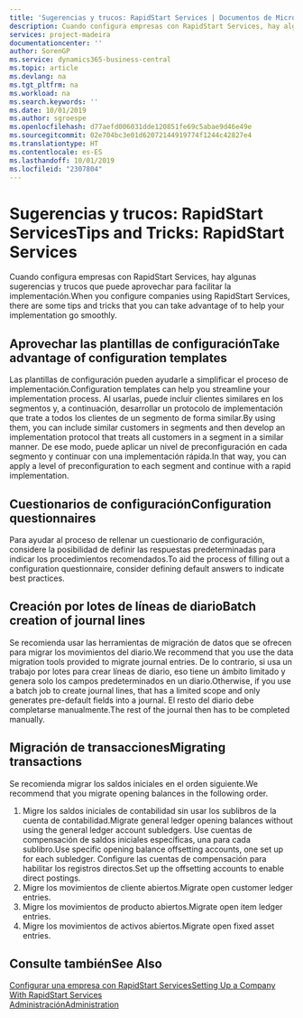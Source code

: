 ```yaml
---
title: 'Sugerencias y trucos: RapidStart Services | Documentos de Microsoft'
description: Cuando configura empresas con RapidStart Services, hay algunas sugerencias y trucos que puede aprovechar para facilitar la implementación.
services: project-madeira
documentationcenter: ''
author: SorenGP
ms.service: dynamics365-business-central
ms.topic: article
ms.devlang: na
ms.tgt_pltfrm: na
ms.workload: na
ms.search.keywords: ''
ms.date: 10/01/2019
ms.author: sgroespe
ms.openlocfilehash: d77aefd006031dde120851fe69c5abae9d46e49e
ms.sourcegitcommit: 02e704bc3e01d62072144919774f1244c42827e4
ms.translationtype: HT
ms.contentlocale: es-ES
ms.lasthandoff: 10/01/2019
ms.locfileid: "2307804"
---
```

# <a name="tips-and-tricks-rapidstart-services"></a><span data-ttu-id="9bde3-103">Sugerencias y trucos: RapidStart Services</span><span class="sxs-lookup"><span data-stu-id="9bde3-103">Tips and Tricks: RapidStart Services</span></span>
<span data-ttu-id="9bde3-104">Cuando configura empresas con RapidStart Services, hay algunas sugerencias y trucos que puede aprovechar para facilitar la implementación.</span><span class="sxs-lookup"><span data-stu-id="9bde3-104">When you configure companies using RapidStart Services, there are some tips and tricks that you can take advantage of to help your implementation go smoothly.</span></span>  

## <a name="take-advantage-of-configuration-templates"></a><span data-ttu-id="9bde3-105">Aprovechar las plantillas de configuración</span><span class="sxs-lookup"><span data-stu-id="9bde3-105">Take advantage of configuration templates</span></span>  
<span data-ttu-id="9bde3-106">Las plantillas de configuración pueden ayudarle a simplificar el proceso de implementación.</span><span class="sxs-lookup"><span data-stu-id="9bde3-106">Configuration templates can help you streamline your implementation process.</span></span> <span data-ttu-id="9bde3-107">Al usarlas, puede incluir clientes similares en los segmentos y, a continuación, desarrollar un protocolo de implementación que trate a todos los clientes de un segmento de forma similar.</span><span class="sxs-lookup"><span data-stu-id="9bde3-107">By using them, you can include similar customers in segments and then develop an implementation protocol that treats all customers in a segment in a similar manner.</span></span> <span data-ttu-id="9bde3-108">De ese modo, puede aplicar un nivel de preconfiguración en cada segmento y continuar con una implementación rápida.</span><span class="sxs-lookup"><span data-stu-id="9bde3-108">In that way, you can apply a level of preconfiguration to each segment and continue with a rapid implementation.</span></span>  

## <a name="configuration-questionnaires"></a><span data-ttu-id="9bde3-109">Cuestionarios de configuración</span><span class="sxs-lookup"><span data-stu-id="9bde3-109">Configuration questionnaires</span></span>  
<span data-ttu-id="9bde3-110">Para ayudar al proceso de rellenar un cuestionario de configuración, considere la posibilidad de definir las respuestas predeterminadas para indicar los procedimientos recomendados.</span><span class="sxs-lookup"><span data-stu-id="9bde3-110">To aid the process of filling out a configuration questionnaire, consider defining default answers to indicate best practices.</span></span>  

## <a name="batch-creation-of-journal-lines"></a><span data-ttu-id="9bde3-111">Creación por lotes de líneas de diario</span><span class="sxs-lookup"><span data-stu-id="9bde3-111">Batch creation of journal lines</span></span>  
<span data-ttu-id="9bde3-112">Se recomienda usar las herramientas de migración de datos que se ofrecen para migrar los movimientos del diario.</span><span class="sxs-lookup"><span data-stu-id="9bde3-112">We recommend that you use the data migration tools provided to migrate journal entries.</span></span> <span data-ttu-id="9bde3-113">De lo contrario, si usa un trabajo por lotes para crear líneas de diario, eso tiene un ámbito limitado y genera solo los campos predeterminados en un diario.</span><span class="sxs-lookup"><span data-stu-id="9bde3-113">Otherwise, if you use a batch job to create journal lines, that has a limited scope and only generates pre-default fields into a journal.</span></span> <span data-ttu-id="9bde3-114">El resto del diario debe completarse manualmente.</span><span class="sxs-lookup"><span data-stu-id="9bde3-114">The rest of the journal then has to be completed manually.</span></span>  

## <a name="migrating-transactions"></a><span data-ttu-id="9bde3-115">Migración de transacciones</span><span class="sxs-lookup"><span data-stu-id="9bde3-115">Migrating transactions</span></span>  
<span data-ttu-id="9bde3-116">Se recomienda migrar los saldos iniciales en el orden siguiente.</span><span class="sxs-lookup"><span data-stu-id="9bde3-116">We recommend that you migrate opening balances in the following order.</span></span>  

1.  <span data-ttu-id="9bde3-117">Migre los saldos iniciales de contabilidad sin usar los sublibros de la cuenta de contabilidad.</span><span class="sxs-lookup"><span data-stu-id="9bde3-117">Migrate general ledger opening balances without using the general ledger account subledgers.</span></span> <span data-ttu-id="9bde3-118">Use cuentas de compensación de saldos iniciales específicas, una para cada sublibro.</span><span class="sxs-lookup"><span data-stu-id="9bde3-118">Use specific opening balance offsetting accounts, one set up for each subledger.</span></span> <span data-ttu-id="9bde3-119">Configure las cuentas de compensación para habilitar los registros directos.</span><span class="sxs-lookup"><span data-stu-id="9bde3-119">Set up the offsetting accounts to enable direct postings.</span></span>  
2.  <span data-ttu-id="9bde3-120">Migre los movimientos de cliente abiertos.</span><span class="sxs-lookup"><span data-stu-id="9bde3-120">Migrate open customer ledger entries.</span></span>  
3.  <span data-ttu-id="9bde3-121">Migre los movimientos de producto abiertos.</span><span class="sxs-lookup"><span data-stu-id="9bde3-121">Migrate open item ledger entries.</span></span>  
4.  <span data-ttu-id="9bde3-122">Migre los movimientos de activos abiertos.</span><span class="sxs-lookup"><span data-stu-id="9bde3-122">Migrate open fixed asset entries.</span></span>  

## <a name="see-also"></a><span data-ttu-id="9bde3-123">Consulte también</span><span class="sxs-lookup"><span data-stu-id="9bde3-123">See Also</span></span>  
[<span data-ttu-id="9bde3-124">Configurar una empresa con RapidStart Services</span><span class="sxs-lookup"><span data-stu-id="9bde3-124">Setting Up a Company With RapidStart Services</span></span>](admin-set-up-a-company-with-rapidstart.md)  
[<span data-ttu-id="9bde3-125">Administración</span><span class="sxs-lookup"><span data-stu-id="9bde3-125">Administration</span></span>](admin-setup-and-administration.md)
